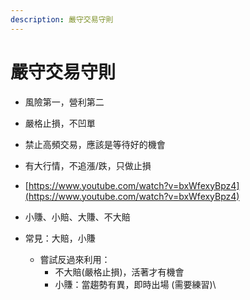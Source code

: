 ```yaml
---
description: 嚴守交易守則
---
```


# 嚴守交易守則

* 風險第一，營利第二
* 嚴格止損，不凹單
* 禁止高頻交易，應該是等待好的機會
* 有大行情，不追漲/跌，只做止損
* [https://www.youtube.com/watch?v=bxWfexyBpz4](https://www.youtube.com/watch?v=bxWfexyBpz4)



* 小賺、小賠、大賺、不大賠
* 常見：大賠，小賺
  * 嘗試反過來利用：
    * 不大賠(嚴格止損)，活著才有機會
    * 小賺：當趨勢有異，即時出場 (需要練習)\

